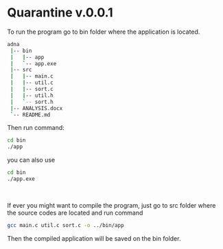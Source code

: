 <h1>Quarantine v.0.0.1</h1>

To run the program go to bin folder where the application is located.
```bash
adna
 |-- bin
 |	 |-- app
 |   `-- app.exe
 |-- src
 |   |-- main.c 
 |   |-- util.c 
 |   |-- sort.c 
 |   |-- util.h 
 |   `-- sort.h 
 |-- ANALYSIS.docx
 `-- README.md
```
Then run command:

```bash
cd bin
./app 
```
you can also use 
```bash
cd bin 
./app.exe
```
<br>

If ever you might want to compile the program, just go to src folder where the source codes are located and run command
```bash
gcc main.c util.c sort.c -o ../bin/app
```
Then the compiled application will be saved on the bin folder.